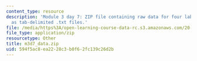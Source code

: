 ```yaml
---
content_type: resource
description: 'Module 3 day 7: ZIP file containing raw data for four lab teams, formatted
  as tab-delimited .txt files.'
file: /media/https%3A/open-learning-course-data-rc.s3.amazonaws.com/20-109-laboratory-fundamentals-in-biological-engineering-spring-2010/594f5ac8ea2228c3b0f62fc139c26d2b_m3d7_data.zip
file_type: application/zip
resourcetype: Other
title: m3d7_data.zip
uid: 594f5ac8-ea22-28c3-b0f6-2fc139c26d2b
---
```

